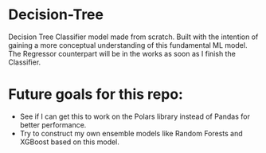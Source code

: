 # Decision-Tree
Decision Tree Classifier model made from scratch. Built with the intention of gaining a more conceptual understanding of this fundamental ML model. 
The Regressor counterpart will be in the works as soon as I finish the Classifier.

# Future goals for this repo:
- See if I can get this to work on the Polars library instead of Pandas for better performance.
- Try to construct my own ensemble models like Random Forests and XGBoost based on this model.
